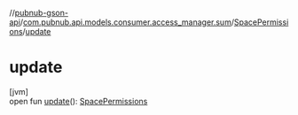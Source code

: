 //[pubnub-gson-api](../../../index.md)/[com.pubnub.api.models.consumer.access_manager.sum](../index.md)/[SpacePermissions](index.md)/[update](update.md)

# update

[jvm]\
open fun [update](update.md)(): [SpacePermissions](index.md)
